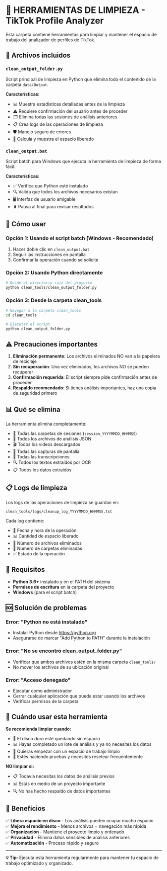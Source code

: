 # 🧹 HERRAMIENTAS DE LIMPIEZA - TikTok Profile Analyzer

Esta carpeta contiene herramientas para limpiar y mantener el espacio de trabajo del analizador de perfiles de TikTok.

## 📁 Archivos incluidos

### `clean_output_folder.py`
Script principal de limpieza en Python que elimina todo el contenido de la carpeta `data/Output`.

**Características:**
- 📊 Muestra estadísticas detalladas antes de la limpieza
- ⚠️ Requiere confirmación del usuario antes de proceder
- 🗂️ Elimina todas las sesiones de análisis anteriores
- 📋 Crea logs de las operaciones de limpieza
- 🛡️ Manejo seguro de errores
- 📏 Calcula y muestra el espacio liberado

### `clean_output.bat`
Script batch para Windows que ejecuta la herramienta de limpieza de forma fácil.

**Características:**
- ✅ Verifica que Python esté instalado
- 🔍 Valida que todos los archivos necesarios existan
- 🖥️ Interfaz de usuario amigable
- ⏸️ Pausa al final para revisar resultados

## 🚀 Cómo usar

### Opción 1: Usando el script batch (Windows - Recomendado)
1. Hacer doble clic en `clean_output.bat`
2. Seguir las instrucciones en pantalla
3. Confirmar la operación cuando se solicite

### Opción 2: Usando Python directamente
```bash
# Desde el directorio raíz del proyecto
python clean_tools/clean_output_folder.py
```

### Opción 3: Desde la carpeta clean_tools
```bash
# Navegar a la carpeta clean_tools
cd clean_tools

# Ejecutar el script
python clean_output_folder.py
```

## ⚠️ Precauciones importantes

1. **Eliminación permanente**: Los archivos eliminados NO van a la papelera de reciclaje
2. **Sin recuperación**: Una vez eliminados, los archivos NO se pueden recuperar
3. **Confirmación requerida**: El script siempre pide confirmación antes de proceder
4. **Respaldo recomendado**: Si tienes análisis importantes, haz una copia de seguridad primero

## 📊 Qué se elimina

La herramienta elimina completamente:
- 📁 Todas las carpetas de sesiones (`session_YYYYMMDD_HHMMSS`)
- 📄 Todos los archivos de análisis JSON
- 🎬 Todos los videos descargados
- 📸 Todas las capturas de pantalla
- 📝 Todas las transcripciones
- 🔍 Todos los textos extraídos por OCR
- 📋 Todos los datos extraídos

## 📋 Logs de limpieza

Los logs de las operaciones de limpieza se guardan en:
```
clean_tools/logs/cleanup_log_YYYYMMDD_HHMMSS.txt
```

Cada log contiene:
- 📅 Fecha y hora de la operación
- 📊 Cantidad de espacio liberado
- 📄 Número de archivos eliminados
- 📂 Número de carpetas eliminadas
- ✅ Estado de la operación

## 🔧 Requisitos

- **Python 3.6+** instalado y en el PATH del sistema
- **Permisos de escritura** en la carpeta del proyecto
- **Windows** (para el script batch)

## 🆘 Solución de problemas

### Error: "Python no está instalado"
- Instalar Python desde https://python.org
- Asegurarse de marcar "Add Python to PATH" durante la instalación

### Error: "No se encontró clean_output_folder.py"
- Verificar que ambos archivos estén en la misma carpeta `clean_tools/`
- No mover los archivos de su ubicación original

### Error: "Acceso denegado"
- Ejecutar como administrador
- Cerrar cualquier aplicación que pueda estar usando los archivos
- Verificar permisos de la carpeta

## 🎯 Cuándo usar esta herramienta

**Se recomienda limpiar cuando:**
- 💾 El disco duro esté quedando sin espacio
- 📊 Hayas completado un lote de análisis y ya no necesites los datos
- 🔄 Quieras empezar con un espacio de trabajo limpio
- 🧪 Estés haciendo pruebas y necesites resetear frecuentemente

**NO limpiar si:**
- 📋 Todavía necesitas los datos de análisis previos
- 📊 Estás en medio de un proyecto importante
- 🔍 No has hecho respaldo de datos importantes

## 🎉 Beneficios

✅ **Libera espacio en disco** - Los análisis pueden ocupar mucho espacio  
✅ **Mejora el rendimiento** - Menos archivos = navegación más rápida  
✅ **Organización** - Mantiene el proyecto limpio y ordenado  
✅ **Privacidad** - Elimina datos sensibles de análisis anteriores  
✅ **Automatización** - Proceso rápido y seguro  

---

**💡 Tip:** Ejecuta esta herramienta regularmente para mantener tu espacio de trabajo optimizado y organizado. 